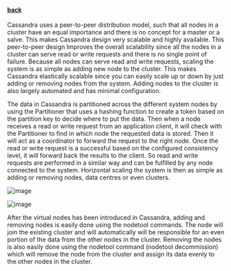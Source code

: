 #### [back](admin_main.md)


Cassandra uses a peer-to-peer distribution model, such that all nodes in a cluster have an equal importance and there is no concept for a master or a salve. This makes Cassandra design very scalable and highly available. This peer-to-peer design Improves the overall scalability since all the nodes in a cluster can serve read or write requests and there is no single point of failure.  Because all nodes can serve read and write requests, scaling the system is as simple as adding new node to the cluster. This makes Cassandra elastically scalable since you can easily scale up or down by just adding or removing nodes from the system.  Adding nodes to the cluster is also largely automated and has minimal configuration.  

The data in Cassandra is partitioned across the different system nodes by using the Partitioner that uses a hashing function to create a token based on the partition key to decide where to put the data. Then when a node receives a read or write request from an application client, it will check with the Partitioner to find in which node the requested data is stored. Then it will act as a coordinator to forward the request to the right node. Once the read or write request is a successful based on the configured consistency level, it will forward back the results to the client. So read and write requests are performed in a similar way and can be fulfilled by any node connected to the system. Horizontal scaling the system is then as simple as adding or removing nodes, data centres or even clusters.

![image](http://www.rapidvaluesolutions.com/wp-content/uploads/2015/07/Image-12.png)



![image](http://www.rapidvaluesolutions.com/wp-content/uploads/2015/07/Image-1.png)


After the virtual nodes has been introduced in Cassandra, adding and removing nodes is easily done using the nodetool commands. The node will join the existing cluster and will automatically will be responsible for an even portion of the data from the other nodes in the cluster. Removing the nodes is also easily done using the nodetool command (nodetool decommission) which will remove the node from the cluster and assign its data evenly to the other nodes in the cluster.
